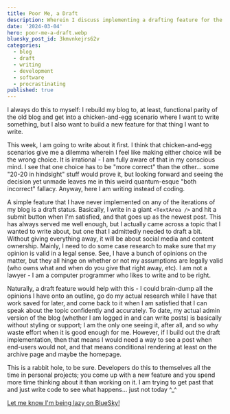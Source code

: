 ```yaml
---
title: Poor Me, a Draft
description: Wherein I discuss implementing a drafting feature for the blog
date: '2024-03-04'
hero: poor-me-a-draft.webp
bluesky_post_id: 3kmvnkejrs62v
categories:
  - blog
  - draft
  - writing
  - development
  - software
  - procrastinating
published: true
---
```


I always do this to myself: I rebuild my blog to, at least, functional parity of the old blog and get into a chicken-and-egg scenario where I want to write something, but I also want to build a new feature for that thing I want to write.

This week, I am going to write about it first. I think that chicken-and-egg scenarios give me a dilemma wherein I feel like making either choice will be the wrong choice. It is irrational - I am fully aware of that in my conscious mind. I see that one choice has to be "more correct" than the other... some "20-20 in hindsight" stuff would prove it, but looking forward and seeing the decision yet unmade leaves me in this weird quantum-esque "both incorrect" fallacy. Anyway, here I am writing instead of coding.

A simple feature that I have never implemented on any of the iterations of my blog is a draft status. Basically, I write in a giant `<TextArea />` and hit a submit button when I'm satisfied, and that goes up as the newest post. This has always served me well enough, but I actually came across a topic that I wanted to write about, but one that I admittedly needed to draft a bit. Without giving everything away, it will be about social media and content ownership. Mainly, I need to do some case research to make sure that my opinion is valid in a legal sense. See, I have a bunch of opinions on the matter, but they all hinge on whether or not my assumptions are legally valid (who owns what and when do you give that right away, etc). I am not a lawyer - I am a computer programmer who likes to write and to be right.

Naturally, a draft feature would help with this - I could brain-dump all the opinions I have onto an outline, go do my actual research while I have that work saved for later, and come back to it when I am satisfied that I can speak about the topic confidently and accurately. To date, my actual admin version of the blog (whether I am logged in and can write posts) is basically without styling or support; I am the only one seeing it, after all, and so why waste effort when it is good enough for me. However, if I build out the draft implementation, then that means I would need a way to see a post when end-users would not, and that means conditional rendering at least on the archive page and maybe the homepage.

This is a rabbit hole, to be sure. Developers do this to themselves all the time in personal projects; you come up with a new feature and you spend more time thinking about it than working on it. I am trying to get past that and just write code to see what happens... just not today ^\_^

[Let me know I'm being lazy on BlueSky!](https://bsky.app/profile/teamclerks.net/post/3kmvnkejrs62v)
